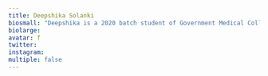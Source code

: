 ```yaml
---
title: Deepshika Solanki
biosmall: "Deepshika is a 2020 batch student of Government Medical College, Ratlam"
biolarge:
avatar: f
twitter:
instagram:
multiple: false
---
```

